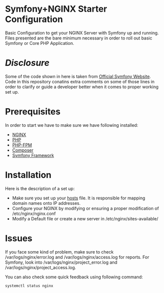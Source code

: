 # Symfony+NGINX Starter Configuration
Basic Configuration to get your NGINX Server with Symfony up and running. Files presented are the bare minimum necessary in order to roll out basic Symfony or Core PHP Application.

# *Disclosure*
Some of the code shown in here is taken from [Official Symfony Website](https://symfony.com/doc/3.4/setup/web_server_configuration.html). Code in this repository conatins extra comments on some of those lines in order to clarify or guide a developer better when it comes to proper working set up.

# Prerequisites
In order to start we have to make sure we have following installed:
* [NGINX](https://www.nginx.com/resources/wiki/start/topics/tutorials/install/)
* [PHP](http://www.php.net/)
* [PHP-FPM](https://php-fpm.org/)
* [Composer](https://getcomposer.org/)
* [Symfony Framework](https://symfony.com/)

# Installation
Here is the description of a set up:
* Make sure you set up your [hosts](hosts) file. It is responsible for mapping domain names onto IP addresses.
* Configure your NGINX by modifying or ensuring a proper modification of /etc/nginx/nginx.conf
* Modify a Default file or create a new server in /etc/nginx/sites-available/

# Issues
If you face some kind of problem, make sure to check /var/logs/nginx/error.log and /var/logs/nginx/access.log for reports. For Symfony, look into /var/logs/nginx/project_error.log and /var/logs/nginx/project_access.log.

You can also check some quick feedback using following command:
```
systemctl status nginx
```
